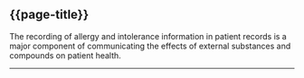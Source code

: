## {{page-title}}

The recording of allergy and intolerance information in patient records is a major component of communicating the effects of external substances and compounds on patient health.

---